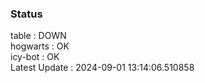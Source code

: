 ### Status


table : DOWN  
hogwarts : OK  
icy-bot : OK  
Latest Update : 2024-09-01 13:14:06.510858
